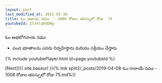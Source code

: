 ```yaml
---
layout: post
last_modified_at: 2021-03-30
title: ఓం అజాయ నమః  - 1008 రోజుల తపస్సులో రోజు  74
youtubeId: ZfJ4lqRdDNg
---
```

 
 
 ఓం అభలోగనాయ నమః  
 
 -  పంచ భూతాలను ఎవరు నిర్వహిస్తారు మరియు సక్రియం చేస్తారు 
 
  
 
  
 
 
 
 
 
 


{% include youtubePlayer.html id=page.youtubeId %}
 
[Next]({{ site.baseurl }}{% link  split2/_posts/2019-04-08-ఓం రావాయే నమః  - 1008 రోజుల తపస్సులో రోజు  75.md%})
 
